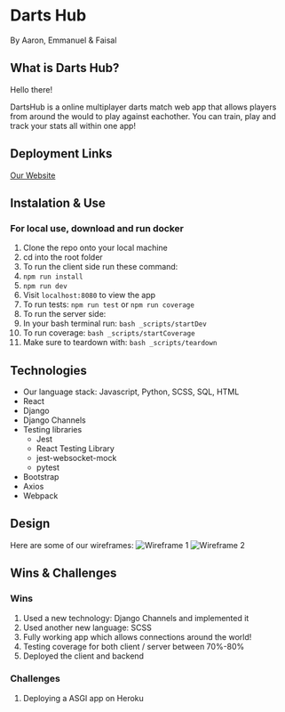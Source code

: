 # Darts Hub
By Aaron, Emmanuel & Faisal

## What is Darts Hub?
Hello there!

DartsHub is a online multiplayer darts match web app that allows players from around the would to play against eachother. You can train, play and track your stats all within one app!

## Deployment Links
[Our Website](https://dartshub.netlify.app/)

## Instalation & Use

### For local use, download and run docker
1. Clone the repo onto your local machine
2. cd into the root folder
3. To run the client side run these command:
  3. `npm run install`
  3. `npm run dev`
  3. Visit `localhost:8080` to view the app
  3. To run tests: `npm run test` or `npm run coverage`
4. To run the server side:
  4. In your bash terminal run: `bash _scripts/startDev`
  4. To run coverage: `bash _scripts/startCoverage`
  4. Make sure to teardown with: `bash _scripts/teardown`

## Technologies
- Our language stack: Javascript, Python, SCSS, SQL, HTML
- React
- Django
- Django Channels
- Testing libraries
  - Jest
  - React Testing Library
  - jest-websocket-mock
  - pytest
- Bootstrap
- Axios
- Webpack

## Design
Here are some of our wireframes:
![Wireframe 1](https://i.imgur.com/y0ROZfX.png)
![Wireframe 2](https://i.imgur.com/OwtFmQy.png)

## Wins & Challenges

### Wins
1. Used a new technology: Django Channels and implemented it
2. Used another new language: SCSS
3. Fully working app which allows connections around the world!
4. Testing coverage for both client / server between 70%-80%
5. Deployed the client and backend

### Challenges
1. Deploying a ASGI app on Heroku